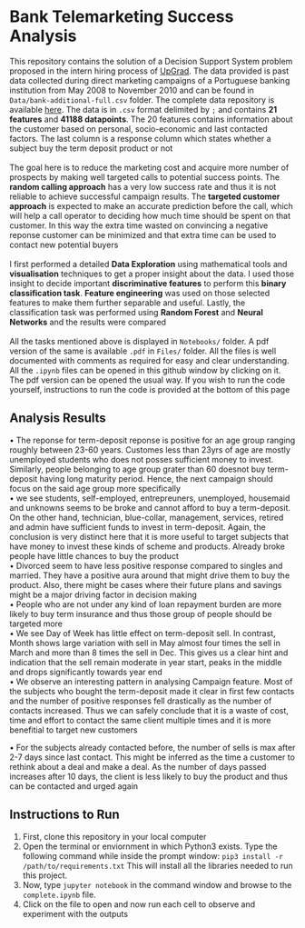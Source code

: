 # Bank Telemarketing Success Analysis

This repository contains the solution of a Decision Support System problem proposed in the intern hiring process of [UpGrad](https://www.upgrad.com). The data provided is past data collected during direct marketing campaigns of a Portuguese banking institution from May 2008 to November 2010 and can be found in `Data/bank-additional-full.csv` folder. The complete data repository is available [here](https://archive.ics.uci.edu/ml/datasets/Bank+Marketing). The data is in `.csv` format delimited by `;` and contains **21 features** and **41188 datapoints**. The 20 features contains information about the customer based on personal, socio-economic and last contacted factors. The last column is a response column which states whether a subject buy the term deposit product or not
<br /><br />
The goal here is to reduce the marketing cost and acquire more number of prospects by making well targeted calls to potential success points. The **random calling approach** has a very low success rate and thus it is not reliable to achieve successful campaign results. The **targeted customer approach** is expected to make an accurate prediction before the call, which will help a call operator to deciding how much time should be spent on that customer. In this way the extra time wasted on convincing a negative reponse customer can be minimized and that extra time can be used to contact new potential buyers
<br /><br />
I first performed a detailed **Data Exploration** using mathematical tools and **visualisation** techniques to get a proper insight about the data. I used those insight to decide important **discriminative features** to perform this **binary classification task**. **Feature engineering** was used on those selected features to make them further separable and useful. Lastly, the classification task was performed using **Random Forest** and **Neural Networks** and the results were compared
<br /><br />
All the tasks mentioned above is displayed in `Notebooks/` folder. A pdf version of the same is available `.pdf` in `Files/` folder. All the files is well documented with comments as required for easy and clear understanding. All the `.ipynb` files can be opened in this github window by clicking on it. The pdf version can be opened the usual way. If you wish to run the code yourself, instructions to run the code is provided at the bottom of this page

## Analysis Results

• The reponse for term-deposit reponse is positive for an age group ranging roughly between 23-60 years. Customes less than 23yrs of age are mostly unemployed students who does not posses sufficient money to invest. Similarly, people belonging to age group grater than 60 doesnot buy term-deposit having long maturity period. Hence, the next campaign should focus on the said age group more specifically
<br />
• we see students, self-employed, entrepreuners, unemployed, housemaid and unknowns seems to be broke and cannot afford to buy a term-deposit. On the other hand, technician, blue-collar, management, services, retired and admin have sufficient funds to invest in term-deposit. Again, the conclusion is very distinct here that it is more useful to target subjects that have money to invest these kinds of scheme and products. Already broke people have little chances to buy the product
<br />
• Divorced seem to have less positive response compared to singles and married. They have a positive aura around that might drive them to buy the product. Also, there might be cases where their future plans and savings might be a major driving factor in decision making
<br />
• People who are not under any kind of loan repayment burden are more likely to buy term insurance and thus those group of people should be targeted more
<br />
• We see Day of Week has little effect on term-deposit sell. In contrast, Month shows large variation with sell in May almost four times the sell in March and more than 8 times the sell in Dec. This gives us a clear hint and indication that the sell remain moderate in year start, peaks in the middle and drops significantly towards year end
<br />
• We observe an interesting pattern in analysing Campaign feature. Most of the subjects who bought the term-deposit made it clear in first few contacts and the number of positive responses fell drastically as the number of contacts increased. Thus we can safely conclude that it is a waste of cost, time and effort to contact the same client multiple times and it is more benefitial to target new customers

• For the subjects already contacted before, the number of sells is max after 2-7 days since last contact. This might be inferred as the time a customer to rethink about a deal and make a deal. As the number of days passed increases after 10 days, the client is less likely to buy the product and thus can be contacted and urged again


## Instructions to Run

1. First, clone this repository in your local computer<br />
2. Open the terminal or enviornment in which Python3 exists. Type the following command while inside the prompt window: ``pip3 install -r /path/to/requirements.txt`` This will install all the libraries needed to run this project.<br />
3. Now, type `jupyter notebook` in the command window and browse to the `complete.ipynb` file.<br />
4. Click on the file to open and now run each cell to observe and experiment with the outputs